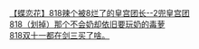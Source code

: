 [【蝶恋花】818辣个被8烂了的皇宫团长--2兜皇宫团](http://tieba.baidu.com/p/3405710599?see_lz=1&pn=)   
[818（划掉）那个不会奶却依旧要玩奶的毒萝](http://tieba.baidu.com/p/3405095856?see_lz=1&pn=)   
[818双十一都在剑三买了啥。](http://tieba.baidu.com/p/3405180964?see_lz=1&pn=)   
